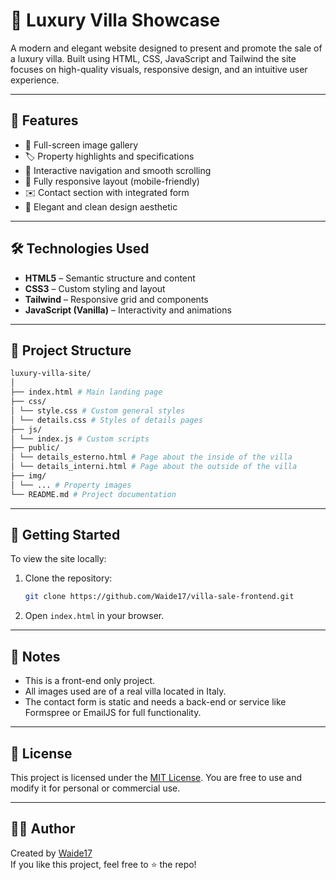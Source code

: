 # 🏡 Luxury Villa Showcase

A modern and elegant website designed to present and promote the sale of a luxury villa. Built using HTML, CSS, JavaScript and Tailwind the site focuses on high-quality visuals, responsive design, and an intuitive user experience.

---

## 🌟 Features

- 📸 Full-screen image gallery
- 🏷️ Property highlights and specifications
- 🧭 Interactive navigation and smooth scrolling
- 📱 Fully responsive layout (mobile-friendly)
- ✉️ Contact section with integrated form
- 🎨 Elegant and clean design aesthetic

---

## 🛠️ Technologies Used

- **HTML5** – Semantic structure and content
- **CSS3** – Custom styling and layout
- **Tailwind** – Responsive grid and components
- **JavaScript (Vanilla)** – Interactivity and animations

---

## 📁 Project Structure

```bash
luxury-villa-site/
│
├── index.html # Main landing page
├── css/
│ └── style.css # Custom general styles
│ └── details.css # Styles of details pages
├── js/
│ └── index.js # Custom scripts
├── public/
│ └── details_esterno.html # Page about the inside of the villa
│ └── details_interni.html # Page about the outside of the villa 
├── img/
│ └── ... # Property images
└── README.md # Project documentation
```
---

## 🚀 Getting Started

To view the site locally:

1. Clone the repository:
   ```bash
   git clone https://github.com/Waide17/villa-sale-frontend.git
   
2. Open `index.html` in your browser.

---

## 📌 Notes

- This is a front-end only project.
- All images used are of a real villa located in Italy.
- The contact form is static and needs a back-end or service like Formspree or EmailJS for full functionality.

---

## 🪪 License

This project is licensed under the [MIT License](LICENSE). You are free to use and modify it for personal or commercial use.

---

## 🙋‍♂️ Author

Created by [Waide17](https://github.com/Waide17)  
If you like this project, feel free to ⭐️ the repo!


